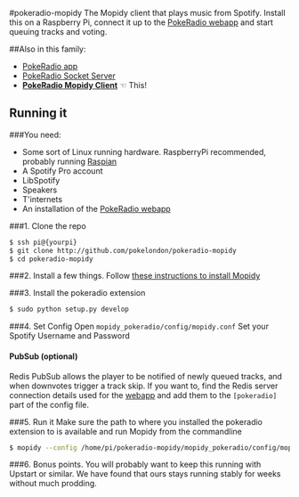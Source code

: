 #pokeradio-mopidy
The Mopidy client that plays music from Spotify.
Install this on a Raspberry Pi, connect it up to the [PokeRadio webapp](https://github.com/pokelondon/pokeradio) and start queuing tracks and voting.

##Also in this family:
- [PokeRadio app](https://github.com/pokelondon/pokeradio)
- [PokeRadio Socket Server](https://github.com/pokelondon/pokeradio-socketserver)
- [**PokeRadio Mopidy Client**](https://github.com/pokelondon/pokeradio-mopidy) ☜ This!

## Running it

###You need:
- Some sort of Linux running hardware. RaspberryPi recommended, probably running [Raspian](http://www.raspberrypi.org/downloads/)
- A Spotify Pro account
- LibSpotify
- Speakers
- T'internets
- An installation of the [PokeRadio webapp](https://github.com/pokelondon/pokeradio)

###1. Clone the repo
```sh
$ ssh pi@{yourpi}
$ git clone http://github.com/pokelondon/pokeradio-mopidy
$ cd pokeradio-mopidy
```

###2. Install a few things.
Follow [these instructions to install Mopidy](https://docs.mopidy.com/en/latest/installation/raspberrypi/)

###3. Install the pokeradio extension
```sh
$ sudo python setup.py develop
```

###4. Set Config
Open `mopidy_pokeradio/config/mopidy.conf`
Set your Spotify Username and Password

#### PubSub (optional)
Redis PubSub allows the player to be notified of newly queued tracks, and when downvotes trigger a track skip. If you want to, find the Redis server connection details used for the [webapp](https://github.com/pokelondon/pokeradio) and add them to the `[pokeradio]` part of the config file.

###5. Run it
Make sure the path to where you installed the pokeradio extension to is available and run Mopidy from the commandline

```sh
$ mopidy --config /home/pi/pokeradio-mopidy/mopidy_pokeradio/config/mopidy.conf # Probably
```

###6. Bonus points.
You will probably want to keep this running with Upstart or similar.
We have found that ours stays running stably for weeks without much prodding.
